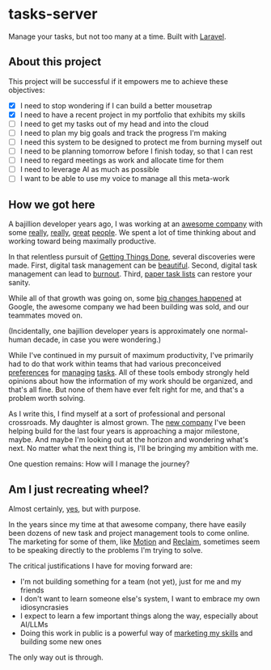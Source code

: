 # tasks-server

Manage your tasks, but not too many at a time. Built with [Laravel](https://laravel.com).

## About this project

This project will be successful if it empowers me to achieve these objectives:

- [x] I need to stop wondering if I can build a better mousetrap
- [x] I need to have a recent project in my portfolio that exhibits my skills
- [ ] I need to get my tasks out of my head and into the cloud
- [ ] I need to plan my big goals and track the progress I'm making
- [ ] I need this system to be designed to protect me from burning myself out
- [ ] I need to be planning tomorrow before I finish today, so that I can rest
- [ ] I need to regard meetings as work and allocate time for them
- [ ] I need to leverage AI as much as possible
- [ ] I want to be able to use my voice to manage all this meta-work

## How we got here

A bajillion developer years ago, I was working at an [awesome company](https://en.wikipedia.org/wiki/Squidoo) with some 
[really](https://www.linkedin.com/in/coreybrown/), [really](https://www.linkedin.com/in/joeyblake/), 
[great](https://www.linkedin.com/in/gilhildebrand/) [people](https://www.linkedin.com/in/megancaseyahern/). We spent a 
lot of time thinking about and working toward being maximally productive.

In that relentless pursuit of [Getting Things Done](https://en.wikipedia.org/wiki/Getting_Things_Done), several 
discoveries were made. First, digital task management can be [beautiful](https://culturedcode.com/things/). Second,
digital task management can lead to [burnout](https://coreybrown.me/productivity/to-do-list-stress-and-a-return-to-paper/).
Third, [paper task lists](https://www.corbinizer.com/) can restore your sanity. 

While all of that growth was going on, some [big changes happened](https://en.wikipedia.org/wiki/Google_Panda) at 
Google, the awesome company we had been building was sold, and our teammates moved on.

(Incidentally, one bajillion developer years is approximately one normal-human decade, in case you were wondering.)

While I've continued in my pursuit of maximum productivity, I've primarily had to do that work within teams that
had various preconceived [preferences](https://basecamp.com/) for [managing](https://monday.com/) 
[tasks](https://clickup.com/). All of these tools embody strongly held opinions about how the information of my work 
should be organized, and that's all fine. But none of them have ever felt right for me, and that's a problem worth 
solving.

As I write this, I find myself at a sort of professional and personal crossroads. My daughter is almost grown. The 
[new company](https://accessvr.com) I've been helping build for the last four years is approaching a major milestone,
maybe. And maybe I'm looking out at the horizon and wondering what's next. No matter what the next thing is,
I'll be bringing my ambition with me.

One question remains: How will I manage the journey?

## Am I just recreating wheel?

Almost certainly, [yes](https://www.google.com/search?q=task+management+app), but with purpose.

In the years since my time at that awesome company, there have easily been dozens of new task and project management 
tools to come online. The marketing for some of them, like [Motion](https://www.usemotion.com/) and 
[Reclaim](https://reclaim.ai/), sometimes seem to be speaking directly to the problems I'm trying to solve.

The critical justifications I have for moving forward are:

- I'm not building something for a team (not yet), just for me and my friends
- I don't want to learn someone else's system, I want to embrace my own idiosyncrasies
- I expect to learn a few important things along the way, especially about AI/LLMs
- Doing this work in public is a powerful way of [marketing my skills](./JOURNAL.md) and building some new ones

The only way out is through.







